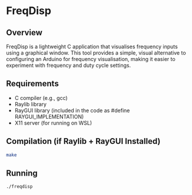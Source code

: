 # FreqDisp
## Overview
FreqDisp is a lightweight C application that visualises frequency inputs using a graphical window. This tool provides a simple, visual alternative to configuring an Arduino for frequency visualisation, making it easier to experiment with frequency and duty cycle settings.

## Requirements
- C compiler (e.g., gcc)
- Raylib library
- RayGUI library (included in the code as #define RAYGUI_IMPLEMENTATION)
- X11 server (for running on WSL)

## Compilation (if Raylib + RayGUI Installed)
```bash
make
```

## Running
```bash
./freqdisp
```
